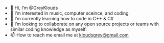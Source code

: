 - 👋 Hi, I’m @GreyKlouds
- 👀 I’m interested in music, computer sceince, and coding
- 🌱 I’m currently learning how to code in C++ & C#
- 💞️ I’m looking to collaborate on any open source projects or teams with similar coding knowledge as myself.
- 📫 How to reach me email me at kloudsgrey@gmail.com

<!---
GreyKlouds/GreyKlouds is a ✨ special ✨ repository because its `README.md` (this file) appears on your GitHub profile.
You can click the Preview link to take a look at your changes.
--->
